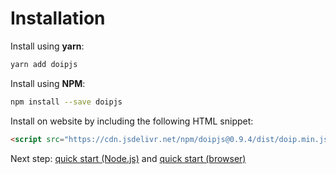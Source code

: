 # Installation

Install using **yarn**:

```bash
yarn add doipjs
```

Install using **NPM**:

```bash
npm install --save doipjs
```

Install on website by including the following HTML snippet:

```html
<script src="https://cdn.jsdelivr.net/npm/doipjs@0.9.4/dist/doip.min.js"></script>
```

Next step: [quick start (Node.js)](quickstart-nodejs.md) and [quick start (browser)](quickstart-browser.md)
